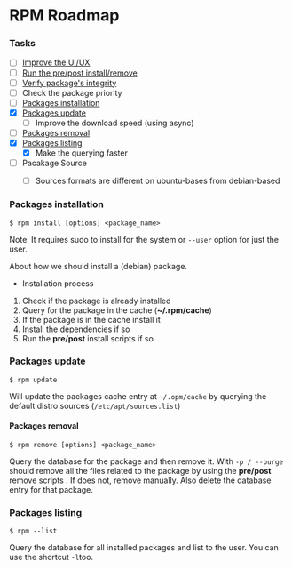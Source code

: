 # RPM Roadmap
   
### Tasks
- [ ] [Improve the UI/UX](#ui_ux)
- [ ] [Run the pre/post install/remove](#scripts)
- [ ] [Verify package's integrity](#integrity)
- [ ] Check the package priority
- [ ] [Packages installation](#packages-installation)
- [x] [Packages update](#packages-update)
   - [ ] Improve the download speed (using async)
- [ ] [Packages removal](#packages-removal)
- [x] [Packages listing](#packages-listing)
   - [x] Make the querying faster
- [ ] Pacakage Source
   - [ ] Sources formats are different on ubuntu-bases from debian-based


### Packages installation
```
$ rpm install [options] <package_name>
```
Note: It requires sudo to install for the system or `--user` option for just the user.

About how we should install a (debian) package.

* Installation process

1.  Check if the package is already installed
2.  Query for the package in the cache (**~/.rpm/cache**)
3.  If the package is in the cache install it
4.  Install the dependencies if so
5.  Run the **pre/post** install scripts if so

### Packages update
```
$ rpm update
```
Will update the packages cache entry at `~/.opm/cache` by querying the default distro sources (`/etc/apt/sources.list`)

#### Packages removal
```
$ rpm remove [options] <package_name>
```

Query the database for the package and then remove it. With `-p / --purge` should remove all the files related to the package by using the **pre/post** remove scripts . If does not, remove manually. Also delete the database entry for that package.

### Packages listing
```
$ rpm --list
```

Query the database for all installed packages and list to the user. You can use the shortcut `-l`too.
